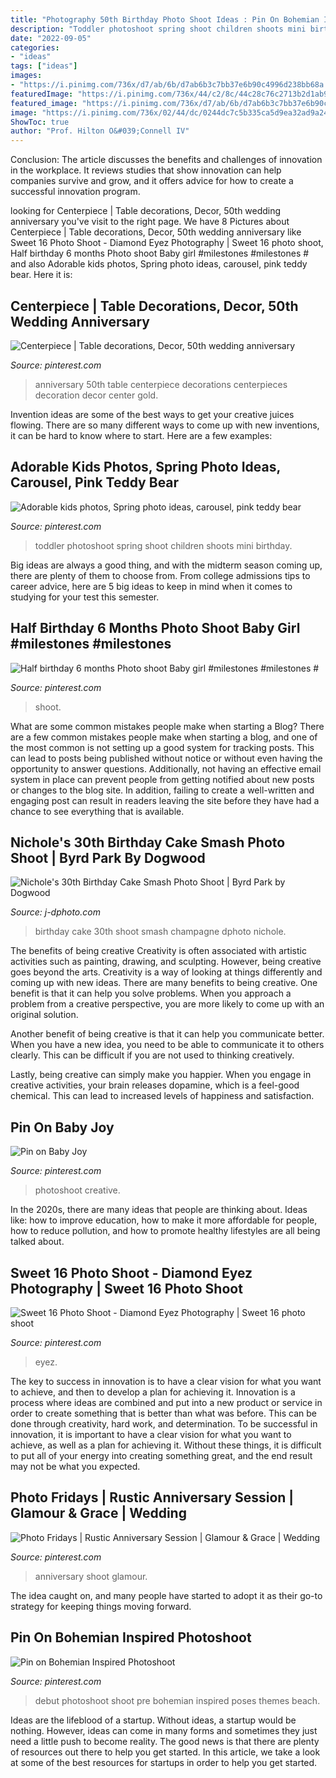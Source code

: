 ```yaml
---
title: "Photography 50th Birthday Photo Shoot Ideas : Pin On Bohemian Inspired Photoshoot"
description: "Toddler photoshoot spring shoot children shoots mini birthday"
date: "2022-09-05"
categories:
- "ideas"
tags: ["ideas"]
images:
- "https://i.pinimg.com/736x/d7/ab/6b/d7ab6b3c7bb37e6b90c4996d238bb68a.jpg"
featuredImage: "https://i.pinimg.com/736x/44/c2/8c/44c28c76c2713b2d1ab9ae7222a5112e.jpg"
featured_image: "https://i.pinimg.com/736x/d7/ab/6b/d7ab6b3c7bb37e6b90c4996d238bb68a.jpg"
image: "https://i.pinimg.com/736x/02/44/dc/0244dc7c5b335ca5d9ea32ad9a24fb4c--creative-photoshoot-ideas-baby-photoshoot-ideas.jpg"
ShowToc: true
author: "Prof. Hilton O&#039;Connell IV"
---
```



Conclusion:
The article discusses the benefits and challenges of innovation in the workplace. It reviews studies that show innovation can help companies survive and grow, and it offers advice for how to create a successful innovation program.

	

		
looking for Centerpiece | Table decorations, Decor, 50th wedding anniversary you've visit to the right page. We have 8 Pictures about Centerpiece | Table decorations, Decor, 50th wedding anniversary like Sweet 16 Photo Shoot - Diamond Eyez Photography | Sweet 16 photo shoot, Half birthday 6 months Photo shoot Baby girl #milestones #milestones # and also Adorable kids photos, Spring photo ideas, carousel, pink teddy bear. Here it is:
		
    
## Centerpiece | Table Decorations, Decor, 50th Wedding Anniversary

<img loading=lazy src="https://i.pinimg.com/originals/f4/f6/21/f4f621b437bb3009a53417bbf4c1ee5b.jpg" onerror="this.onerror=null;this.src='https://tse1.mm.bing.net/th?id=OIP.IijSvlpjUUdkT5Zezun-tgHaJ4&amp;pid=15.1';" alt="Centerpiece | Table decorations, Decor, 50th wedding anniversary">

_Source: pinterest.com_

>anniversary 50th table centerpiece decorations centerpieces decoration decor center gold. 

	

Invention ideas are some of the best ways to get your creative juices flowing. There are so many different ways to come up with new inventions, it can be hard to know where to start. Here are a few examples: 

    
## Adorable Kids Photos, Spring Photo Ideas, Carousel, Pink Teddy Bear

<img loading=lazy src="https://i.pinimg.com/736x/59/50/da/5950da7c3bcf65830cb65cac3ff1ead4.jpg" onerror="this.onerror=null;this.src='https://tse1.mm.bing.net/th?id=OIP.FlJ9kre8hT4eTZt3-PoxnQHaLG&amp;pid=15.1';" alt="Adorable kids photos, Spring photo ideas, carousel, pink teddy bear">

_Source: pinterest.com_

>toddler photoshoot spring shoot children shoots mini birthday. 

	

Big ideas are always a good thing, and with the midterm season coming up, there are plenty of them to choose from. From college admissions tips to career advice, here are 5 big ideas to keep in mind when it comes to studying for your test this semester.

    
## Half Birthday 6 Months Photo Shoot Baby Girl #milestones #milestones #

<img loading=lazy src="https://i.pinimg.com/736x/d7/ab/6b/d7ab6b3c7bb37e6b90c4996d238bb68a.jpg" onerror="this.onerror=null;this.src='https://tse4.mm.bing.net/th?id=OIP.IUP5kD7sHB4poZPf7sRzegHaLH&amp;pid=15.1';" alt="Half birthday 6 months Photo shoot Baby girl #milestones #milestones #">

_Source: pinterest.com_

>shoot. 

	

What are some common mistakes people make when starting a Blog?
There are a few common mistakes people make when starting a blog, and one of the most common is not setting up a good system for tracking posts. This can lead to posts being published without notice or without even having the opportunity to answer questions. Additionally, not having an effective email system in place can prevent people from getting notified about new posts or changes to the blog site. In addition, failing to create a well-written and engaging post can result in readers leaving the site before they have had a chance to see everything that is available.

    
## Nichole&#039;s 30th Birthday Cake Smash Photo Shoot | Byrd Park By Dogwood

<img loading=lazy src="https://www.j-dphoto.com/images/uploaded/pep_0699__.jpg" onerror="this.onerror=null;this.src='https://tse4.mm.bing.net/th?id=OIP.PlqtoIv4fosd5xz6grO60AHaLG&amp;pid=15.1';" alt="Nichole&#039;s 30th Birthday Cake Smash Photo Shoot | Byrd Park by Dogwood">

_Source: j-dphoto.com_

>birthday cake 30th shoot smash champagne dphoto nichole. 

	

The benefits of being creative
Creativity is often associated with artistic activities such as painting, drawing, and sculpting. However, being creative goes beyond the arts. Creativity is a way of looking at things differently and coming up with new ideas.
There are many benefits to being creative. One benefit is that it can help you solve problems. When you approach a problem from a creative perspective, you are more likely to come up with an original solution.

Another benefit of being creative is that it can help you communicate better. When you have a new idea, you need to be able to communicate it to others clearly. This can be difficult if you are not used to thinking creatively.

Lastly, being creative can simply make you happier. When you engage in creative activities, your brain releases dopamine, which is a feel-good chemical. This can lead to increased levels of happiness and satisfaction.

    
## Pin On Baby Joy

<img loading=lazy src="https://i.pinimg.com/736x/02/44/dc/0244dc7c5b335ca5d9ea32ad9a24fb4c--creative-photoshoot-ideas-baby-photoshoot-ideas.jpg" onerror="this.onerror=null;this.src='https://tse1.mm.bing.net/th?id=OIP.T4lCOXCopb1jVSmPJcNgfgHaLL&amp;pid=15.1';" alt="Pin on Baby Joy">

_Source: pinterest.com_

>photoshoot creative. 

	

In the 2020s, there are many ideas that people are thinking about. Ideas like: how to improve education, how to make it more affordable for people, how to reduce pollution, and how to promote healthy lifestyles are all being talked about.

    
## Sweet 16 Photo Shoot - Diamond Eyez Photography | Sweet 16 Photo Shoot

<img loading=lazy src="https://i.pinimg.com/736x/44/c2/8c/44c28c76c2713b2d1ab9ae7222a5112e.jpg" onerror="this.onerror=null;this.src='https://tse4.mm.bing.net/th?id=OIP.WX9v8ozeIhUz5SD33nmArAHaLH&amp;pid=15.1';" alt="Sweet 16 Photo Shoot - Diamond Eyez Photography | Sweet 16 photo shoot">

_Source: pinterest.com_

>eyez. 

	

The key to success in innovation is to have a clear vision for what you want to achieve, and then to develop a plan for achieving it.
Innovation is a process where ideas are combined and put into a new product or service in order to create something that is better than what was before. This can be done through creativity, hard work, and determination. To be successful in innovation, it is important to have a clear vision for what you want to achieve, as well as a plan for achieving it. Without these things, it is difficult to put all of your energy into creating something great, and the end result may not be what you expected.

    
## Photo Fridays | Rustic Anniversary Session | Glamour &amp; Grace | Wedding

<img loading=lazy src="https://i.pinimg.com/originals/29/07/16/2907163222a600c861e386e03668b47d.jpg" onerror="this.onerror=null;this.src='https://tse1.mm.bing.net/th?id=OIP.m8XA2IZ0tWnf9-iA_O0d3QHaLH&amp;pid=15.1';" alt="Photo Fridays | Rustic Anniversary Session | Glamour &amp; Grace | Wedding">

_Source: pinterest.com_

>anniversary shoot glamour. 

	

The idea caught on, and many people have started to adopt it as their go-to strategy for keeping things moving forward.

    
## Pin On Bohemian Inspired Photoshoot

<img loading=lazy src="https://i.pinimg.com/736x/88/0e/e6/880ee6eaa39d3cbdbbc548b785fe43e0--pre-debut-shoot-photoshoot.jpg" onerror="this.onerror=null;this.src='https://tse2.mm.bing.net/th?id=OIP.VZJqqDoR4APTUNNmhejp_AHaLH&amp;pid=15.1';" alt="Pin on Bohemian Inspired Photoshoot">

_Source: pinterest.com_

>debut photoshoot shoot pre bohemian inspired poses themes beach. 

	

Ideas are the lifeblood of a startup. Without ideas, a startup would be nothing. However, ideas can come in many forms and sometimes they just need a little push to become reality. The good news is that there are plenty of resources out there to help you get started. In this article, we take a look at some of the best resources for startups in order to help you get started.

